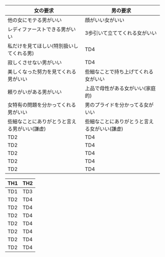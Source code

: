 | 女の要求 | 男の要求 |
----|---- 
| 他の女にモテる男がいい | 顔がいい女がいい |
| レディファーストできる男がいい | 3歩引いて立ててくれる女がいい |
| 私だけを見てほしい(特別扱いしてくれる男) | TD4 |
| 寂しくさせない男がいい | TD4 |
| 美しくなった努力を見てくれる男がいい | 些細なことで持ち上げてくれる女がいい |
| 頼りがいがある男がいい | 上品で母性がある女がいい(家庭的) |
| 女特有の問題を分かってくれる男がいい | 男のプライドを分かってる女がいい |
| 些細なことにありがとうと言える男がいい(謙虚) | 些細なことにありがとうと言える女がいい(謙虚) |
| TD2 | TD4 |
| TD2 | TD4 |
| TD2 | TD4 |
| TD2 | TD4 |
| TD2 | TD4 |



| TH1 | TH2 |
----|---- 
| TD1 | TD3 |
| TD2 | TD4 |
| TD2 | TD4 |
| TD2 | TD4 |
| TD2 | TD4 |
| TD2 | TD4 |
| TD2 | TD4 |
| TD2 | TD4 |

